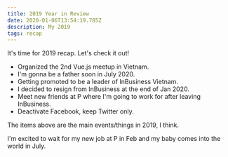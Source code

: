 ```yaml
---
title: 2019 Year in Review
date: 2020-01-06T13:54:19.785Z
description: My 2019
tags: recap
---
```


It's time for 2019 recap. Let's check it out!

- Organized the 2nd Vue.js meetup in Vietnam.
- I'm gonna be a father soon in July 2020.
- Getting promoted to be a leader of InBusiness Vietnam.
- I decided to resign from InBusiness at the end of Jan 2020.
- Meet new friends at P where I'm going to work for after leaving InBusiness.
- Deactivate Facebook, keep Twitter only.

The items above are the main events/things in 2019, I think.

I'm excited to wait for my new job at P in Feb and my baby comes into the world in July.

